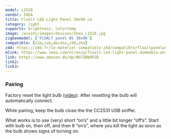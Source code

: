 ```yaml
---
model: L1528
vendor: IKEA
title: Floalt LED Light Panel 30x90 cm
category: light
supports: brightness, colortemp
image: /assets/images/devices/Ikea_L1528.jpg
zigbeemodel: ['FLOALT panel WS 30x90']
compatible: [z2m,iob,deconz,z4d,zha]
z4d: https://z4d.fr/le-materiel-compatible-z4d/compatible/floaltpanelws30x90
mlink: https://www.ikea.com/nl/en/p/floalt-led-light-panel-dimmable-white-spectrum-40436316/
link: https://www.amazon.de/dp/B072BWXRJB
link2: 
link3: 
---
```

### Pairing
Factory reset the light bulb ([video](https://www.youtube.com/watch?v=npxOrPxVfe0)).
After resetting the bulb will automatically connect.

While pairing, keep the bulb close the the CC2531 USB sniffer.

What works is to use (very) short “on’s” and a little bit longer “off’s”.
Start with bulb on, then off, and then 6 “on’s”, where you kill the light as soon as the bulb shows signs of turning on.
